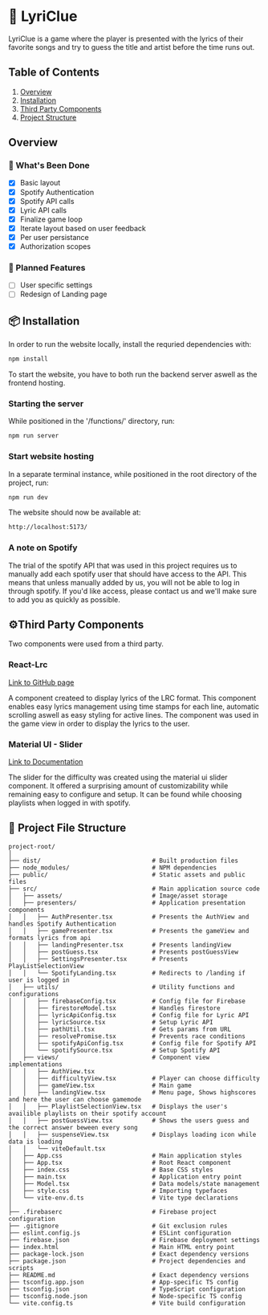 # 🎵 LyriClue

LyriClue is a game where the player is presented with the lyrics of their favorite songs and try to guess the title and artist before the time runs out. 

## Table of Contents

1. [Overview](#overview)
2. [Installation](#📦-installation)
3. [Third Party Components](#third-party)
4. [Project Structure](#project-structure)

## Overview

### 🚀 What's Been Done

- [x] Basic layout
- [x] Spotify Authentication
- [x] Spotify API calls
- [x] Lyric API calls
- [x] Finalize game loop
- [x] Iterate layout based on user feedback 
- [x] Per user persistance
- [x] Authorization scopes

### 📅 Planned Features

- [ ] User specific settings
- [ ] Redesign of Landing page

## 📦 Installation

In order to run the website locally, install the requried dependencies with:

```bash
npm install
```

To start the website, you have to both run the backend server aswell as the frontend hosting. 

### Starting the server

While positioned in the '/functions/' directory, run:

```bash
npm run server
```

### Start website hosting

In a separate terminal instance, while positioned in the root directory of the project, run:

```bash
npm run dev
```

The website should now be available at:

```bash
http://localhost:5173/
```

### A note on Spotify

The trial of the spotify API that was used in this project requires us to manually add each spotify user that should have access to the API. This means that unless manually added by us, you will not be able to log in through spotify. If you'd like access, please contact us and we'll make sure to add you as quickly as possible. 

## ⚙️Third Party Components <a name="third-party"></a>

Two components were used from a third party.

### React-Lrc

[Link to GitHub page](https://github.com/mebtte/react-lrc/tree/74df10e762b12fce1ca54bab27a6d4844be25503)

A component createed to display lyrics of the LRC format. This component enables easy lyrics management using time stamps for each line, automatic scrolling aswell as easy styling for active lines. The component was used in the game view in order to display the lyrics to the user.

### Material UI - Slider

[Link to Documentation](https://mui.com/material-ui/react-slider/)

The slider for the difficulty was created using the material ui slider component. It offered a surprising amount of customizability while remaining easy to configure and setup. It can be found while choosing playlists when logged in with spotify.

## 📁 Project File Structure <a name="project-structure"/>

```plaintext
project-root/
│
├── dist/                               # Built production files
├── node_modules/                       # NPM dependencies
├── public/                             # Static assets and public files  
├── src/                                # Main application source code    
│   ├── assets/                         # Image/asset storage
│   ├── presenters/                     # Application presentation components   
│   │   ├── AuthPresenter.tsx           # Presents the AuthView and handles Spotify Authentication    
│   │   ├── gamePresenter.tsx           # Presents the gameView and formats lyrics from api   
│   │   ├── landingPresenter.tsx        # Presents landingView
│   │   ├── postGuess.tsx               # Presents postGuessView
│   │   ├── SettingsPresenter.tsx       # Presents PlayListSelectionView    
│   │   └── SpotifyLanding.tsx          # Redirects to /landing if user is logged in    
│   ├── utils/                          # Utility functions and configurations    
│   │   ├── firebaseConfig.tsx          # Config file for Firebase  
│   │   ├── firestoreModel.tsx          # Handles firestore
│   │   ├── lyricApiConfig.tsx          # Config file for Lyric API   
│   │   ├── lyricSource.tsx             # Setup Lyric API
│   │   ├── pathUtil.tsx                # Gets params from URL
│   │   ├── resolvePromise.tsx          # Prevents race conditions  
│   │   ├── spotifyApiConfig.tsx        # Config file for Spotify API   
│   │   └── spotifySource.tsx           # Setup Spotify API
│   ├── views/                          # Component view implementations    
│   │   ├── AuthView.tsx    
│   │   ├── difficultyView.tsx          # Player can choose difficulty
│   │   ├── gameView.tsx                # Main game
│   │   ├── landingView.tsx             # Menu page, Shows highscores and here the user can choose gamemode 
│   │   ├── PlaylistSelectionView.tsx   # Displays the user's availible playlists on their spotify account
│   │   ├── postGuessView.tsx           # Shows the users guess and the correct answer beween every song
│   │   ├── suspenseView.tsx            # Displays loading icon while data is loading
│   │   └── viteDefault.tsx
│   ├── App.css                         # Main application styles 
│   ├── App.tsx                         # Root React component
│   ├── index.css                       # Base CSS styles
│   ├── main.tsx                        # Application entry point 
│   ├── Model.tsx                       # Data models/state management  
│   ├── style.css                       # Importing typefaces
│   └── vite-env.d.ts                   # Vite type declarations
│   
├── .firebaserc                         # Firebase project configuration  
├── .gitignore                          # Git exclusion rules
├── eslint.config.js                    # ESLint configuration
├── firebase.json                       # Firebase deployment settings    
├── index.html                          # Main HTML entry point
├── package-lock.json                   # Exact dependency versions 
├── package.json                        # Project dependencies and scripts  
├── README.md                           # Exact dependency versions 
├── tsconfig.app.json                   # App-specific TS config
├── tsconfig.json                       # TypeScript configuration  
├── tsconfig.node.json                  # Node-specific TS config 
└── vite.config.ts                      # Vite build configuration
```

